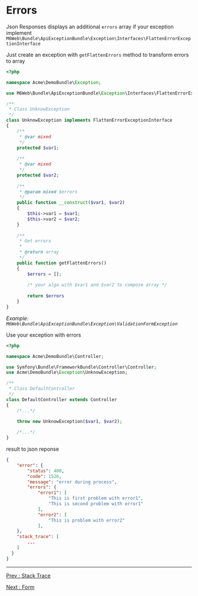 # Errors

Json Responses displays an additional `errors` array if your exception implement `M6Web\Bundle\ApiExceptionBundle\Exception\Interfaces\FlattenErrorExceptionInterface`

Just create an exception with `getFlattenErrors` method to transform errors to array

```php
<?php 

namespace Acme\DemoBundle\Exception;

use M6Web\Bundle\ApiExceptionBundle\Exception\Interfaces\FlattenErrorExceptionInterface;

/**
 * Class UnknowException
 */
class UnknowException implements FlattenErrorExceptionInterface
{
    /**
     * @var mixed
     */
    protected $var1;
    
    /**
     * @var mixed
     */
    protected $var2;
    
    /**
     * @param mixed $errors
     */
    public function __construct($var1, $var2)
    {
        $this->var1 = $var1;
        $this->var2 = $var2;
    }
    
    /**
     * Get errors
     *
     * @return array
     */
    public function getFlattenErrors()
    {
        $errors = [];
        
        /* your algo with $var1 and $var2 to compose array */
        
        return $errors
    }
}
```
*Example: `M6Web\Bundle\ApiExceptionBundle\Exception\ValidationFormException`*

Use your exception with errors

```php
<?php 

namespace Acme\DemoBundle\Controller;

use Symfony\Bundle\FrameworkBundle\Controller\Controller;
use Acme\DemoBundle\Exception\UnknowException;

/**
 * Class DefaultController
 */
class DefaultController extends Controller
{
    /*...*/

    throw new UnknowException($var1, $var2);
            
    /*...*/
}
```

result to json reponse

```json
{
    "error": {
        "status": 400,
        "code": 1526,
        "message": "error during process",
        "errors": {
            "error1": [
                "This is first problem with error1",
                "This is second problem with error1"
            ],
            "error2": [
                "This is problem with error2"
            ],
    },
    "stack_trace": [
        ...
    ]
  }
}
```

---

[Prev : Stack Trace](https://github.com/M6Web/ApiExceptionBundle/blob/master/Resources/doc/stack_trace.md)

[Next : Form](https://github.com/M6Web/ApiExceptionBundle/blob/master/Resources/doc/form.md)
